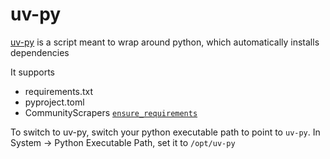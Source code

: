 # uv-py

[uv-py](../stash/root/opt/uv-py) is a script meant to wrap around python, which automatically installs dependencies

It supports
- requirements.txt
- pyproject.toml
- CommunityScrapers [`ensure_requirements`](https://github.com/stashapp/CommunityScrapers/blob/master/scrapers/py_common/deps.py)

To switch to uv-py, switch your python executable path to point to `uv-py`. In System -> Python Executable Path, set it to `/opt/uv-py`